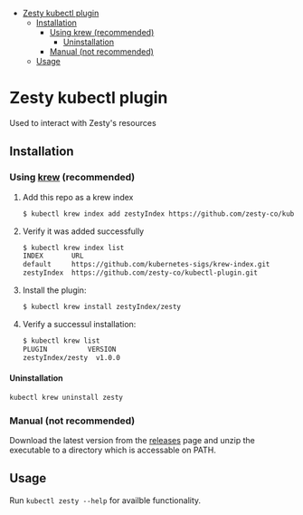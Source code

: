 - [Zesty kubectl plugin](#zesty-kubectl-plugin)
  - [Installation](#installation)
    - [Using krew (recommended)](#using-krew-recommended)
      - [Uninstallation](#uninstallation)
    - [Manual (not recommended)](#manual-not-recommended)
  - [Usage](#usage)

# Zesty kubectl plugin

Used to interact with Zesty's resources

## Installation

### Using [krew](https://krew.sigs.k8s.io/) (recommended)

1. Add this repo as a krew index
   
   ```bash
   $ kubectl krew index add zestyIndex https://github.com/zesty-co/kubectl-plugin.git
   ```

2. Verify it was added successfully

   ```bash
   $ kubectl krew index list
   INDEX       URL
   default     https://github.com/kubernetes-sigs/krew-index.git
   zestyIndex  https://github.com/zesty-co/kubectl-plugin.git
   ```

3. Install the plugin:
   
   ```bash
   $ kubectl krew install zestyIndex/zesty
   ```

4. Verify a successul installation:

   ```bash
   $ kubectl krew list
   PLUGIN          VERSION
   zestyIndex/zesty  v1.0.0
   ```

#### Uninstallation

```bash
kubectl krew uninstall zesty
```

### Manual (not recommended)

Download the latest version from the [releases](https://github.com/zesty-co/kubectl-plugin/releases) page and unzip the executable to a directory which is accessable on PATH.

## Usage

Run `kubectl zesty --help` for availble functionality.
